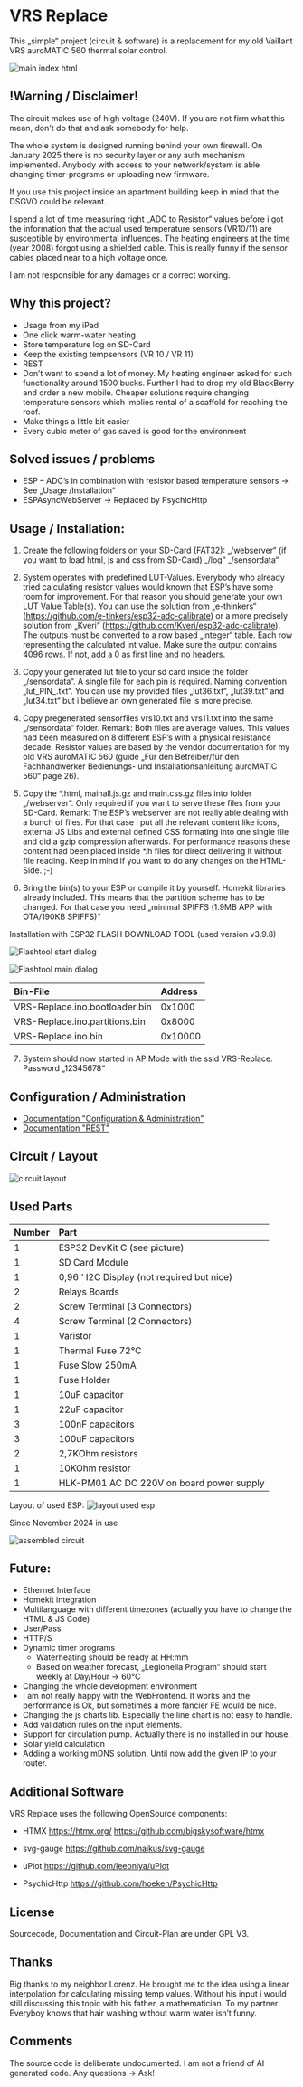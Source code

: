 # VRS Replace
This „simple“ project (circuit & software) is a replacement for my old Vaillant VRS auroMATIC 560 thermal solar control.

![main index html](/doc/readme_md_1.png)

## !Warning / Disclaimer!
The circuit makes use of high voltage (240V). If you are not firm what this mean, don't do that and ask somebody for help.

The whole system is designed running behind your own firewall. On January 2025 there is no security layer or any auth mechanism implemented. Anybody with access to your network/system is able changing timer-programs or uploading new firmware.

If you use this project inside an apartment building keep in mind that the DSGVO could be relevant.

I spend a lot of time measuring right „ADC to Resistor“ values before i got the information that the actual used temperature sensors (VR10/11) are susceptible by environmental influences. The heating engineers at the time (year 2008) forgot using a shielded cable. This is really funny if the sensor cables placed near to a high voltage once.

I am not responsible for any damages or a correct working.

## Why this project?
* Usage from my iPad
* One click warm-water heating
* Store temperature log on SD-Card
* Keep the existing tempsensors (VR 10 / VR 11)
* REST
* Don’t want to spend a lot of money. My heating engineer asked for such functionality around 1500 bucks. Further I had to drop my old BlackBerry and order a new mobile. Cheaper solutions require changing temperature sensors which implies rental of a scaffold for reaching the roof.
* Make things a little bit easier
* Every cubic meter of gas saved is good for the environment

## Solved issues / problems
* ESP – ADC’s in combination with resistor based temperature sensors → See „Usage /Installation“
* ESPAsyncWebServer → Replaced by PsychicHttp

## Usage / Installation:
1. Create the following folders on your SD-Card (FAT32):
„/webserver“ (if you want to load html, js and css from SD-Card)
„/log“
„/sensordata“

2. System operates with predefined LUT-Values. Everybody who already tried calculating resistor values would known that ESP’s have some room for improvement. For that reason you should generate your own LUT Value Table(s). You can use the solution from „e-thinkers“ (https://github.com/e-tinkers/esp32-adc-calibrate) or a more precisely solution from „Kveri“ (https://github.com/Kveri/esp32-adc-calibrate). The outputs must be converted to a row based „integer“ table. Each row representing the calculated int value. Make sure the output contains 4096 rows. If not, add a 0 as first line and no headers.

3. Copy your generated lut file to your sd card inside the folder „/sensordata“. A single file for each pin is required. Naming convention „lut_PIN_.txt“. You can use my provided files „lut36.txt“, „lut39.txt“ and „lut34.txt“ but i believe an own generated file is more precise.

4. Copy pregenerated sensorfiles vrs10.txt and vrs11.txt into the same „/sensordata“ folder.
Remark:
Both files are average values. This values had been measured on 8 different ESP’s with a physical resistance decade. Resistor values are based by the vendor documentation for my old VRS auroMATIC 560 (guide „Für den Betreiber/für den Fachhandwerker Bedienungs- und Installationsanleitung auroMATIC 560“ page 26).

5. Copy the *.html, mainall.js.gz and main.css.gz files into folder „/webserver“. Only required if you want to serve these files from your SD-Card.
Remark:
The ESP’s webserver are not really able dealing with a bunch of files. For that case i put all the relevant content like icons, external JS Libs and external defined CSS formating into one single file and did a gzip compression afterwards. For performance reasons these content had been placed inside *.h files for direct delivering it without file reading. Keep in mind if you want to do any changes on the HTML-Side. ;-)

6. Bring the bin(s) to your ESP or compile it by yourself.
Homekit libraries already included. This means that the partition scheme has to be changed. For that case you need „minimal SPIFFS (1.9MB APP with OTA/190KB SPIFFS)“

Installation with ESP32 FLASH DOWNLOAD TOOL (used version v3.9.8)

![Flashtool start dialog](/doc/readme_md_4.png)

![Flashtool main dialog](/doc/readme_md_5.png)

| Bin-File | Address |
| :--- | :--- |
| VRS-Replace.ino.bootloader.bin | 0x1000 |
| VRS-Replace.ino.partitions.bin | 0x8000 |
| VRS-Replace.ino.bin | 0x10000 |

7. System should now started in AP Mode with the ssid VRS-Replace. Password „12345678“

## Configuration / Administration
* [Documentation "Configuration & Administration"](https://github.com/kleinekuh/vrsreplace/blob/main/doc/admin.md)
* [Documentation "REST"](https://github.com/kleinekuh/vrsreplace/blob/main/doc/rest.md)


## Circuit / Layout
![circuit layout](/doc/readme_md_2.png)

## Used Parts
| Number | Part |
| --- | :--- |
| 1 | ESP32 DevKit C (see picture) |
| 1 | SD Card Module |
| 1 | 0,96‘‘ I2C Display (not required but nice) |
| 2 | Relays Boards |
| 2 | Screw Terminal (3 Connectors) |
| 4 | Screw Terminal (2 Connectors) |
| 1 | Varistor |
| 1 | Thermal Fuse 72°C |
| 1 | Fuse Slow 250mA |
| 1 | Fuse Holder |
| 1 | 10uF capacitor |
| 1 | 22uF capacitor |
| 3 | 100nF capacitors |
| 3 | 100uF capacitors |
| 2 | 2,7KOhm resistors |
| 1 | 10KOhm resistor |
| 1 | HLK-PM01 AC DC 220V on board power supply |


Layout of used ESP:
![layout used esp](/doc/readme_md_3.png)

Since November 2024 in use

![assembled circuit](/doc/readme_md_6.png)


## Future:
- Ethernet Interface
- Homekit integration
- Multilanguage with different timezones (actually you have to change the HTML & JS Code)
- User/Pass
- HTTP/S
- Dynamic timer programs
	- Waterheating should be ready at HH:mm
	- Based on weather forecast, „Legionella Program“ should start weekly at Day/Hour -> 60°C
- Changing the whole development environment
- I am not really happy with the WebFrontend. It works and the performance is Ok, but sometimes a more fancier FE would be nice.
- Changing the js charts lib. Especially the line chart is not easy to handle.
- Add validation rules on the input elements.
- Support for circulation pump. Actually there is no installed in our house.
- Solar yield calculation
- Adding a working mDNS solution. Until now add the given IP to your router.



## Additional Software
VRS Replace uses the following OpenSource components:
* HTMX
https://htmx.org/
https://github.com/bigskysoftware/htmx

* svg-gauge
https://github.com/naikus/svg-gauge

* uPlot
https://github.com/leeoniya/uPlot

* PsychicHttp
https://github.com/hoeken/PsychicHttp

## License
Sourcecode, Documentation and Circuit-Plan are under GPL V3.

## Thanks
Big thanks to my neighbor Lorenz. He brought me to the idea using a linear interpolation for calculating missing temp values. Without his input i would still discussing this topic with his father, a mathematician.
To my partner. Everyboy knows that hair washing without warm water isn’t funny.

## Comments
The source code is deliberate undocumented. I am not a friend of AI generated code. Any questions → Ask!

